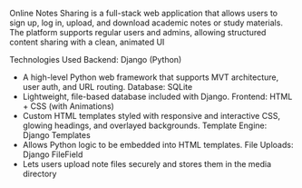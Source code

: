 Online Notes Sharing is a full-stack web application that allows users to sign up, log in, upload, and download
academic notes or study materials. The platform supports regular users and admins, allowing structured
content sharing with a clean, animated UI

Technologies Used
Backend: Django (Python)
- A high-level Python web framework that supports MVT architecture, user auth, and URL routing.
Database: SQLite
- Lightweight, file-based database included with Django.
Frontend: HTML + CSS (with Animations)
- Custom HTML templates styled with responsive and interactive CSS, glowing headings, and overlayed
backgrounds.
Template Engine: Django Templates
- Allows Python logic to be embedded into HTML templates.
File Uploads: Django FileField
- Lets users upload note files securely and stores them in the media directory
